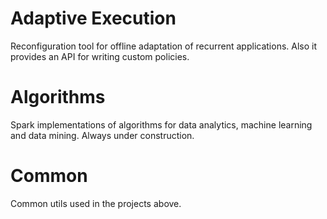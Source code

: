 # Adaptive Execution
Reconfiguration tool for offline adaptation of recurrent applications. Also it provides an API for writing custom policies.

# Algorithms
Spark implementations of algorithms for data analytics, machine learning and data mining.
Always under construction.

# Common
Common utils used in the projects above.
